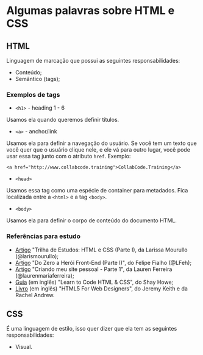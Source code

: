 # Algumas palavras sobre HTML e CSS

## HTML

Linguagem de marcação que possui as seguintes responsabilidades:

- Conteúdo;
- Semântico (tags);

### Exemplos de tags

- `<h1>` - heading 1 - 6

Usamos ela quando queremos definir títulos.

- `<a>` - anchor/link 

Usamos ela para definir a navegação do usuário. Se você tem um texto que você quer que o usuário clique nele, e ele vá para outro lugar, você pode usar essa tag junto com o atributo `href`. Exemplo:

```
<a href="http://www.collabcode.training">CollabCode.Training</a>
```

- `<head>`

Usamos essa tag como uma espécie de container para metadados. Fica localizada entre a `<html>` e a tag `<body>`.

- `<body>`

Usamos ela para definir o corpo de conteúdo do documento HTML.

### Referências para estudo

- [Artigo](https://medium.com/trainingcenter/trilha-de-estudos-html-e-css-parte-i-ed01c343d6a7 "Artigo Trilha Estudos" ) "Trilha de Estudos: HTML e CSS (Parte I), da Larissa Mourullo (@larismourullo);
- [Artigo](https://www.felipefialho.com/blog/2016/do-zero-a-heroi-do-front-end-parte-1 "Artigo do Zero ao Herói Front") "Do Zero a Herói Front-End (Parte I)", do Felipe Fialho (@LFeh);
- [Artigo](https://medium.com/trainingcenter/criando-meu-site-pessoal-parte-1-4abf417c56d8 "Artigo Criando Site Pessoal") "Criando meu site pessoal - Parte 1", da Lauren Ferreira (@laurenmariaferreira);
- [Guia](https://learn.shayhowe.com/html-css/ "Guia Learn to Code HTML & CSS") (em inglês) "Learn to Code HTML & CSS", do Shay Howe;
- [Livro](https://html5forwebdesigners.com/index/ "Livro HTML for Web Designers") (em inglês) "HTML5 For Web Designers", do Jeremy Keith e da Rachel Andrew.

## CSS

É uma linguagem de estilo, isso quer dizer que ela tem as seguintes responsabilidades:

- Visual.